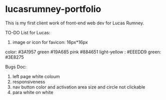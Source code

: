 # lucasrumney-portfolio
This is my first client work of front-end web dev for Lucas Rumney.

TO-DO List for Lucas:
1. image or icon for favicon: 16px*16px


color:
#3A1957 
green #19A685 
pink #884651
light-yellow : #EEEDD9
green: #3E8275




Bugs Doc:
1. left page white coloum
2. responsiveness
3. nav button color and activation area size and circle not clickable
4. para white on white
